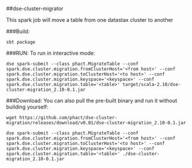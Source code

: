 ##dse-cluster-migrator

This spark job will move a table from one datastax cluster to another

###Build:

    sbt package

###RUN:
To run in interactive mode:

    dse spark-submit --class phact.MigrateTable --conf spark.dse.cluster.migration.fromClusterHost='<from host>' --conf spark.dse.cluster.migration.toClusterHost='<to host>' --conf spark.dse.cluster.migration.keyspace='<keyspace>' --conf spark.dse.cluster.migration.table='<table>' target/scala-2.10/dse-cluster-migration_2.10-0.1.jar
    
###Download:
You can also pull the pre-built binary and run it without building yourself:

    wget https://github.com/phact/dse-cluster-migration/releases/download/v0.01/dse-cluster-migration_2.10-0.1.jar
    
    dse spark-submit --class phact.MigrateTable --conf spark.dse.cluster.migration.fromClusterHost='<from host>' --conf spark.dse.cluster.migration.toClusterHost='<to host>' --conf spark.dse.cluster.migration.keyspace='<keyspace>' --conf spark.dse.cluster.migration.table='<table>' ./dse-cluster-migration_2.10-0.1.jar
